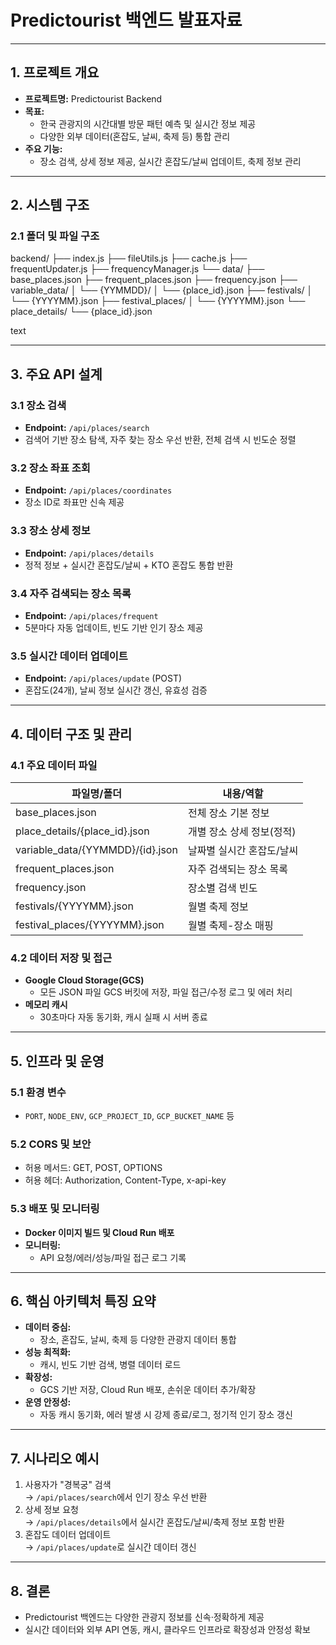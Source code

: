 # Predictourist 백엔드 발표자료

---

## 1. 프로젝트 개요

- **프로젝트명:** Predictourist Backend
- **목표:**  
  - 한국 관광지의 시간대별 방문 패턴 예측 및 실시간 정보 제공
  - 다양한 외부 데이터(혼잡도, 날씨, 축제 등) 통합 관리
- **주요 기능:**  
  - 장소 검색, 상세 정보 제공, 실시간 혼잡도/날씨 업데이트, 축제 정보 관리

---

## 2. 시스템 구조

### 2.1 폴더 및 파일 구조

backend/
├── index.js
├── fileUtils.js
├── cache.js
├── frequentUpdater.js
├── frequencyManager.js
└── data/
├── base_places.json
├── frequent_places.json
├── frequency.json
├── variable_data/
│ └── {YYMMDD}/
│ └── {place_id}.json
├── festivals/
│ └── {YYYYMM}.json
├── festival_places/
│ └── {YYYYMM}.json
└── place_details/
└── {place_id}.json

text

---

## 3. 주요 API 설계

### 3.1 장소 검색

- **Endpoint:** `/api/places/search`
- 검색어 기반 장소 탐색, 자주 찾는 장소 우선 반환, 전체 검색 시 빈도순 정렬

### 3.2 장소 좌표 조회

- **Endpoint:** `/api/places/coordinates`
- 장소 ID로 좌표만 신속 제공

### 3.3 장소 상세 정보

- **Endpoint:** `/api/places/details`
- 정적 정보 + 실시간 혼잡도/날씨 + KTO 혼잡도 통합 반환

### 3.4 자주 검색되는 장소 목록

- **Endpoint:** `/api/places/frequent`
- 5분마다 자동 업데이트, 빈도 기반 인기 장소 제공

### 3.5 실시간 데이터 업데이트

- **Endpoint:** `/api/places/update` (POST)
- 혼잡도(24개), 날씨 정보 실시간 갱신, 유효성 검증

---

## 4. 데이터 구조 및 관리

### 4.1 주요 데이터 파일

| 파일명/폴더                     | 내용/역할                                 |
|----------------------------------|-------------------------------------------|
| base_places.json                 | 전체 장소 기본 정보                       |
| place_details/{place_id}.json    | 개별 장소 상세 정보(정적)                 |
| variable_data/{YYMMDD}/{id}.json | 날짜별 실시간 혼잡도/날씨                 |
| frequent_places.json             | 자주 검색되는 장소 목록                   |
| frequency.json                   | 장소별 검색 빈도                         |
| festivals/{YYYYMM}.json          | 월별 축제 정보                           |
| festival_places/{YYYYMM}.json    | 월별 축제-장소 매핑                      |

### 4.2 데이터 저장 및 접근

- **Google Cloud Storage(GCS)**  
  - 모든 JSON 파일 GCS 버킷에 저장, 파일 접근/수정 로그 및 에러 처리
- **메모리 캐시**  
  - 30초마다 자동 동기화, 캐시 실패 시 서버 종료

---

## 5. 인프라 및 운영

### 5.1 환경 변수

- `PORT`, `NODE_ENV`, `GCP_PROJECT_ID`, `GCP_BUCKET_NAME` 등

### 5.2 CORS 및 보안

- 허용 메서드: GET, POST, OPTIONS
- 허용 헤더: Authorization, Content-Type, x-api-key

### 5.3 배포 및 모니터링

- **Docker 이미지 빌드 및 Cloud Run 배포**
- **모니터링:**  
  - API 요청/에러/성능/파일 접근 로그 기록

---

## 6. 핵심 아키텍처 특징 요약

- **데이터 중심:**  
  - 장소, 혼잡도, 날씨, 축제 등 다양한 관광지 데이터 통합
- **성능 최적화:**  
  - 캐시, 빈도 기반 검색, 병렬 데이터 로드
- **확장성:**  
  - GCS 기반 저장, Cloud Run 배포, 손쉬운 데이터 추가/확장
- **운영 안정성:**  
  - 자동 캐시 동기화, 에러 발생 시 강제 종료/로그, 정기적 인기 장소 갱신

---

## 7. 시나리오 예시

1. 사용자가 "경복궁" 검색  
   → `/api/places/search`에서 인기 장소 우선 반환  
2. 상세 정보 요청  
   → `/api/places/details`에서 실시간 혼잡도/날씨/축제 정보 포함 반환  
3. 혼잡도 데이터 업데이트  
   → `/api/places/update`로 실시간 데이터 갱신

---

## 8. 결론

- Predictourist 백엔드는 다양한 관광지 정보를 신속·정확하게 제공
- 실시간 데이터와 외부 API 연동, 캐시, 클라우드 인프라로 확장성과 안정성 확보